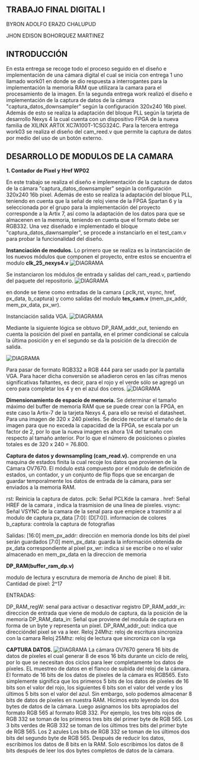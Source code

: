 ## TRABAJO FINAL DIGITAL I
BYRON ADOLFO ERAZO CHALUPUD

JHON EDISON BOHORQUEZ MARTINEZ

## INTRODUCCIÓN
En esta entrega se recoge todo el proceso seguido en el diseño e implementación de una cámara digital el cual se inicia con entrega 1 uno llamado work01 en donde se dio respuesta a interrogantes para la implementación la memoria RAM que utilizara la camara para el procesamiento de la imagen. En la segunda entrega work realizó el diseño e implementación de la captura de datos de la cámara "captura_datos_downsampler" según la configuración 320x240 16b pixel. Además de esto se realiza la adaptación del bloque PLL según la tarjeta de desarrollo Nexys 4 la cual cuenta con un dispositivo FPGA de la nueva familia de XILINX ARTIX  XC7A100T-1CSG324C. Para la tercera entrega work03 se realiza el diseño del cam_reed.v que permite la captura de datos por medio del uso de un botón externo.
## DESARROLLO DE MODULOS DE LA CAMARA

**1.	Contador de Pixel y Href WP02**

En este trabajo se realiza el diseño e implementación de la captura de datos de la cámara "captura_datos_downsampler" según la configuración 320x240 16b pixel. Además de esto se realiza la adaptación del bloque PLL, teniendo en cuenta que la señal de reloj viene de la FPGA Spartan 6 y la seleccionada por el grupo para la implementación del proyecto corresponde a la Artix 7, así como la adaptación de los datos para que se almacenen en la memoria, teniendo en cuenta que el formato debe ser RGB332. Una vez diseñado e implementado el bloque "captura_datos_dawnsampler", se procede a instanciarlo en el test_cam.v para probar la funcionalidad del diseño.

**Instanciación de modulos.** Lo primero que se realiza es la instanciación de los nuevos módulos que componen el proyecto, entre estos se encuentra el modulo **clk_25_nexys4.v** 
![DIAGRAMA](./figs/INSRELOJ.png)

Se instanciaron los módulos de entrada y salidas del cam_read.v, partiendo del paquete del repositorio.
![DIAGRAMA](./figs/INSCAM.png)

en donde se tiene como entradas de la camara (.pclk,rst, vsync, href, px_data, b_captura) y como salidas del modulo **tes_cam.v**  (mem_px_addr, mem_px_data, px_wr).

Instanciación salida VGA.
![DIAGRAMA](./figs/INSVGA.png)

Mediante la siguiente lógica se obtuvo DP_RAM_addr_out, teniendo en cuenta la posición del pixel en pantalla, en el primer condicional se calcula la última posición y en el segundo se da la posición de la dirección de salida.

![DIAGRAMA](./figs/LOGPIXPAN.png)

Para pasar de formato RGB332 a RGB 444 para ser usado por la pantalla VGA. Para hacer dicha conversión se añadieron ceros en las cifras menos significativas faltantes, es decir, para el rojo y el verde sólo se agregó un cero para completar los 4 y en el azul dos ceros.
![DIAGRAMA](./figs/convRGB332A444.png)


**Dimensionamiento de espacio de memoria.**
Se determinar el tamaño máximo del buffer de memoria RAM que se puede crear con la FPGA, en este caso la Artix-7  de la tarjeta Nexys 4, para ello se revisó el datasheet.
Para una imagen de 320 x 240 píxeles. Se decide recortar el tamaño de la imagen para que no exceda la capacidad de la FPGA, se escala por un factor de 2, por lo que la nueva imagen es ahora 1/4 del tamaño con respecto al tamaño anterior. Por lo que el número de posiciones o píxeles totales es de 320 x 240 = 76.800.


**Captura de datos y downsampling (cam_read.v).**
comprende en una maquina de estados finita  la  cual recoje  los datos que provienen de la Cámara OV7670. El módulo está compuesto por el módulo de definición de estados, un contador, y un conjunto de flip flops que se encargan de guardar temporalmente los datos de entrada de la cámara, para ser enviados a la memoria RAM.




rst: Reinicia la captura de datos.
pclk: Señal PCLKde la camara . 
href: Señal HREF de la camara , indica la trasmision de una línea de pixeles.
vsync: Señal VSYNC de la camara de la senal para que empiece a trasmitir a al modulo de captura
px_data [7:0]:  (D[7:0]). informacion de colores 
b_captura: controla la captura de fotografias 

Salidas:
[16:0] mem_px_addr: dirección en memoria donde los bits del píxel serán guardados 
[7:0] mem_px_data: guarda la información obtenida de px_data correspondiente al píxel
px_wr:  indica si se escribe o no el valor almacenado en mem_px_data en la direccion de memoria 




**DP_RAM(buffer_ram_dp.v)**

modulo de lectura y escrutura de  memoria de  Ancho de pixel: 8 bit. Cantidad de pixel: 2^17 


ENTRADAS:

DP_RAM_regW: senal para activar o desactivar registro
DP_RAM_addr_in: direccion de entrada que viene de modulo de captura, da la posición de la memoria 
DP_RAM_data_in: Señal que proviene del modula de captura en forma de un byte y representa un pixel.
DP_RAM_addr_out:  indica que direccióndel pixel se va a leer.
Reloj 24Mhz: reloj de escritura sincroniza con la camara 
Reloj 25Mhz: reloj de lectura que sincroniza con la vga


**CAPTURA DATOS.**
![DIAGRAMA](./figs/cajacapturadatos2.PNG)
La cámara OV7670 genera 16 bits de datos de píxeles el cual  generar 8 de esos 16 bits durante un ciclo de reloj,  por lo que se necesitan dos ciclos para leer completamente los datos de píxeles. 
EL muestreo de  datos en el flanco de subida del reloj de la cámara. El formato de 16 bits de los datos de píxeles de la cámara es RGB565. Esto simplemente significa que los primeros 5 bits de los datos de píxeles de 16 bits son el valor del rojo, los siguientes 6 bits son el valor del verde y los últimos 5 bits son el valor del azul. Sin embargo, solo podemos almacenar 8 bits de datos de píxeles en nuestra RAM. 
Hicimos esto leyendo los dos bytes de datos de la cámara. Luego asignamos los bits apropiados del formato RGB 565 al formato RGB 332. Por ejemplo, los tres bits rojos de RGB 332 se toman de los primeros tres bits del primer byte de RGB 565. Los 3 bits verdes de RGB 332 se toman de los últimos tres bits del primer byte de RGB 565. Los 2 azules Los bits de RGB 332 se toman de los últimos dos bits del segundo byte de RGB 565. Después de reducir los datos, escribimos los datos de 8 bits en la RAM. Solo escribimos los datos de 8 bits después de leer los dos bytes completos de datos de la cámara.







